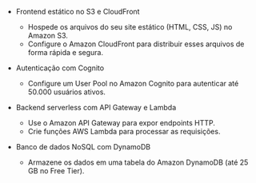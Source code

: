 - Frontend estático no S3 e CloudFront
  - Hospede os arquivos do seu site estático (HTML, CSS, JS) no Amazon S3.
  - Configure o Amazon CloudFront para distribuir esses arquivos de forma rápida e segura.

- Autenticação com Cognito
  - Configure um User Pool no Amazon Cognito para autenticar até 50.000 usuários ativos.

- Backend serverless com API Gateway e Lambda
  - Use o Amazon API Gateway para expor endpoints HTTP.
  -  Crie funções AWS Lambda para processar as requisições.

- Banco de dados NoSQL com DynamoDB
  - Armazene os dados em uma tabela do Amazon DynamoDB (até 25 GB no Free Tier).